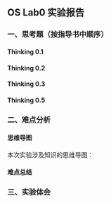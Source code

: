 ## OS Lab0 实验报告
### 一、思考题（按指导书中顺序）
#### Thinking 0.1


#### Thinking 0.2

#### Thinking 0.3


#### Thinking 0.5


### 二、难点分析
#### 思维导图
本次实验涉及知识的思维导图：

#### 难点总结

### 三、实验体会
